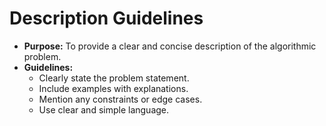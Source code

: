 # Description Guidelines

*   **Purpose:** To provide a clear and concise description of the algorithmic problem.
*   **Guidelines:**
    *   Clearly state the problem statement.
    *   Include examples with explanations.
    *   Mention any constraints or edge cases.
    *   Use clear and simple language.